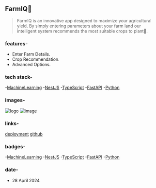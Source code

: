## FarmIQ🌾
> FarmIQ is an innovative app designed to maximize your agricultural yield. By simply entering parameters about your farm land our intelligent system recommends the most suitable crops to plant🌾.

### features-
[comment]: <> (features_start)
- Enter Farm Details.
- Crop Recommendation.
- Advanced Options.
  
[comment]: <> (features_end)

### tech stack-
[comment]: <> (tech_start)
-[MachineLearning](https://cdn-icons-png.flaticon.com/512/5968/5968292.png)
-[NestJS](https://cdn.worldvectorlogo.com/logos/next-js.svg)
-[TypeScript](https://upload.wikimedia.org/wikipedia/commons/thumb/4/4c/Typescript_logo_2020.svg/1200px-Typescript_logo_2020.svg.png)
-[FastAPI](https://fastapi.tiangolo.com/img/favicon.png)
-[Python](https://upload.wikimedia.org/wikipedia/commons/thumb/c/c3/Python-logo-notext.svg/230px-Python-logo-notext.svg.png)

[comment]: <> (tech_end)

### images-
[comment]: <> (images_start)
![logo](https://repository-images.githubusercontent.com/792927403/0599528d-fbe9-472a-acdf-b6d759f31202)
![image](https://repository-images.githubusercontent.com/792927403/0599528d-fbe9-472a-acdf-b6d759f31202)

[comment]: <> (images_end)

### links-
[comment]: <> (links_start)
[deployment](https://www.farmiq.co/)
[github](https://github.com/ashutosh7i/farmiq)

[comment]: <> (links_end)

### badges-
[comment]: <> (badge_start)
-[MachineLearning](orange)
-[NestJS](gray)
-[TypeScript](blue)
-[FastAPI](green)
-[Python](yellow)

[comment]: <> (badge_end)

### date-
[comment]: <> (date_start)
- 28 April 2024

[comment]: <> (date_end)